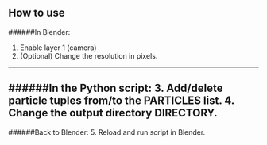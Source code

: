 ## How to use

######In Blender:
1. Enable layer 1 (camera)
2. (Optional) Change the resolution in pixels.
---
######In the Python script:
3. Add/delete particle tuples from/to the PARTICLES list.
4. Change the output directory DIRECTORY.
---
######Back to Blender:
5. Reload and run script in Blender.
